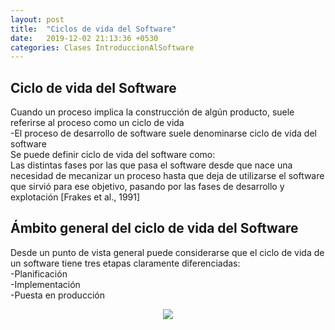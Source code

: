 ```yaml
---
layout: post
title:  "Ciclos de vida del Software"
date:   2019-12-02 21:13:36 +0530
categories: Clases IntroduccionAlSoftware
---
```


<h2>Ciclo de vida del Software</h2>
 <p>Cuando un proceso implica la construcción de algún producto, suele referirse al proceso como un ciclo de vida<br>
-El proceso de desarrollo de software suele denominarse ciclo de vida del software<br>
Se puede definir ciclo de vida del software como:<br>
Las distintas fases por las que pasa el software desde que nace una necesidad de mecanizar un proceso hasta que deja de utilizarse el software que sirvió para ese objetivo, pasando por las fases de desarrollo y explotación [Frakes et al., 1991]</p>
<h2>Ámbito general del ciclo de vida del Software</h2>
<p>Desde un punto de vista general puede considerarse que el ciclo de vida de un software tiene tres etapas claramente diferenciadas: <br>
-Planificación<br>
-Implementación<br>
-Puesta en producción</p>

 <center><img src="http://ciclodevida.net/wp-content/uploads/2018/04/ciclo-de-vida-del-software.jpg"></center>
